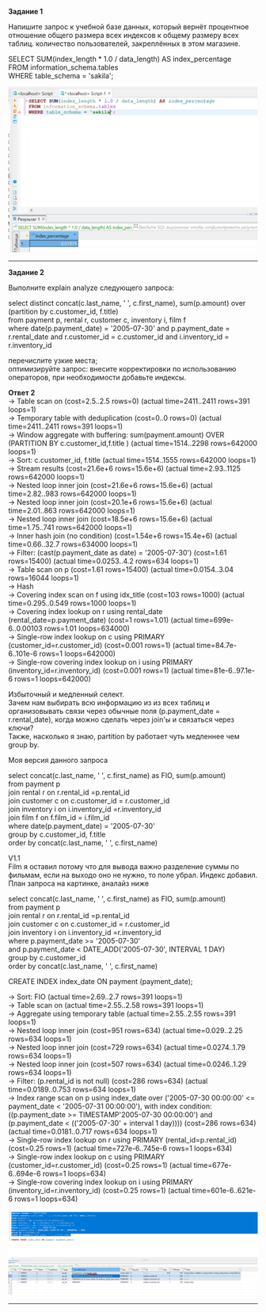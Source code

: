 **Задание 1**

Напишите запрос к учебной базе данных, который вернёт процентное отношение общего размера всех индексов к общему размеру всех таблиц.
количество пользователей, закреплённых в этом магазине.

SELECT SUM(index_length * 1.0 / data_length) AS index_percentage  
FROM information_schema.tables  
WHERE table_schema = 'sakila';   


![Image alt](https://github.com/sibrael/Netology/blob/8902186b97258d9e2556f9cbbbeaacaae8447fbe/Index_1.png)


---

**Задание 2**

Выполните explain analyze следующего запроса:  

select distinct concat(c.last_name, ' ', c.first_name), sum(p.amount) over (partition by c.customer_id, f.title)    
from payment p, rental r, customer c, inventory i, film f    
where date(p.payment_date) = '2005-07-30' and p.payment_date = r.rental_date and r.customer_id = c.customer_id and i.inventory_id = r.inventory_id    

перечислите узкие места;  
оптимизируйте запрос: внесите корректировки по использованию операторов, при необходимости добавьте индексы.   

  
 **Ответ 2**            
-> Table scan on <temporary>  (cost=2.5..2.5 rows=0) (actual time=2411..2411 rows=391 loops=1)  
    -> Temporary table with deduplication  (cost=0..0 rows=0) (actual time=2411..2411 rows=391 loops=1)  
        -> Window aggregate with buffering: sum(payment.amount) OVER (PARTITION BY c.customer_id,f.title )   (actual time=1514..2298 rows=642000 loops=1)  
            -> Sort: c.customer_id, f.title  (actual time=1514..1555 rows=642000 loops=1)  
                -> Stream results  (cost=21.6e+6 rows=15.6e+6) (actual time=2.93..1125 rows=642000 loops=1)  
                    -> Nested loop inner join  (cost=21.6e+6 rows=15.6e+6) (actual time=2.82..983 rows=642000 loops=1)  
                        -> Nested loop inner join  (cost=20.1e+6 rows=15.6e+6) (actual time=2.01..863 rows=642000 loops=1)  
                            -> Nested loop inner join  (cost=18.5e+6 rows=15.6e+6) (actual time=1.75..741 rows=642000 loops=1)  
                                -> Inner hash join (no condition)  (cost=1.54e+6 rows=15.4e+6) (actual time=0.66..32.7 rows=634000 loops=1)  
                                    -> Filter: (cast(p.payment_date as date) = '2005-07-30')  (cost=1.61 rows=15400) (actual time=0.0253..4.2 rows=634 loops=1)  
                                        -> Table scan on p  (cost=1.61 rows=15400) (actual time=0.0154..3.04 rows=16044 loops=1)  
                                    -> Hash  
                                        -> Covering index scan on f using idx_title  (cost=103 rows=1000) (actual time=0.295..0.549 rows=1000 loops=1)  
                                -> Covering index lookup on r using rental_date (rental_date=p.payment_date)  (cost=1 rows=1.01) (actual time=699e-6..0.00103 rows=1.01 loops=634000)  
                            -> Single-row index lookup on c using PRIMARY (customer_id=r.customer_id)  (cost=0.001 rows=1) (actual time=84.7e-6..101e-6 rows=1 loops=642000)  
                        -> Single-row covering index lookup on i using PRIMARY (inventory_id=r.inventory_id)  (cost=0.001 rows=1) (actual time=81e-6..97.1e-6 rows=1 loops=642000)  
                        
Избыточный и медленный селект.  
Зачем нам выбирать всю информацию из из всех таблиц и организовывать связи через обычные поля (p.payment_date = r.rental_date), когда можно сделать через join'ы и связаться через ключи?  
Также, насколько я знаю, partition by работает чуть медленнее чем group by.  

Моя версия данного запроса  

select concat(c.last_name, ' ', c.first_name) as FIO, sum(p.amount)   
from payment p   
join rental r on r.rental_id =p.rental_id   
join customer c  on c.customer_id = r.customer_id   
join inventory i on i.inventory_id =r.inventory_id  
join film f on f.film_id = i.film_id   
where date(p.payment_date) = '2005-07-30'  
group by c.customer_id, f.title  
order by concat(c.last_name, ' ', c.first_name)    



V1.1  
Film я оставил потому что для вывода важно разделение суммы по фильмам, если на выходо оно не нужно, то поле убрал.
Индекс добавил. План запроса на картинке, аналайз ниже

select concat(c.last_name, ' ', c.first_name) as FIO, sum(p.amount)   
from payment p   
join rental r on r.rental_id =p.rental_id   
join customer c  on c.customer_id = r.customer_id   
join inventory i on i.inventory_id =r.inventory_id  
where p.payment_date >= '2005-07-30'    
and p.payment_date < DATE_ADD('2005-07-30', INTERVAL 1 DAY)  
group by c.customer_id  
order by concat(c.last_name, ' ', c.first_name)  

CREATE INDEX index_date ON payment (payment_date); 

-> Sort: FIO  (actual time=2.69..2.7 rows=391 loops=1)  
    -> Table scan on <temporary>  (actual time=2.55..2.58 rows=391 loops=1)  
        -> Aggregate using temporary table  (actual time=2.55..2.55 rows=391 loops=1)  
            -> Nested loop inner join  (cost=951 rows=634) (actual time=0.029..2.25 rows=634 loops=1)  
                -> Nested loop inner join  (cost=729 rows=634) (actual time=0.0274..1.79 rows=634 loops=1)  
                    -> Nested loop inner join  (cost=507 rows=634) (actual time=0.0246..1.29 rows=634 loops=1)  
                        -> Filter: (p.rental_id is not null)  (cost=286 rows=634) (actual time=0.0189..0.753 rows=634 loops=1)  
                            -> Index range scan on p using index_date over ('2005-07-30 00:00:00' <= payment_date < '2005-07-31 00:00:00'), with index condition: ((p.payment_date >= TIMESTAMP'2005-07-30 00:00:00') and (p.payment_date < <cache>(('2005-07-30' + interval 1 day))))  (cost=286 rows=634) (actual time=0.0181..0.717 rows=634 loops=1)  
                        -> Single-row index lookup on r using PRIMARY (rental_id=p.rental_id)  (cost=0.25 rows=1) (actual time=727e-6..745e-6 rows=1 loops=634)  
                    -> Single-row index lookup on c using PRIMARY (customer_id=r.customer_id)  (cost=0.25 rows=1) (actual time=677e-6..694e-6 rows=1 loops=634)  
                -> Single-row covering index lookup on i using PRIMARY (inventory_id=r.inventory_id)  (cost=0.25 rows=1) (actual time=601e-6..621e-6 rows=1 loops=634)  


![Image alt](https://github.com/sibrael/Netology/blob/88626364ed3700041a19409903b5e0984d590169/Index_2.png)

---

